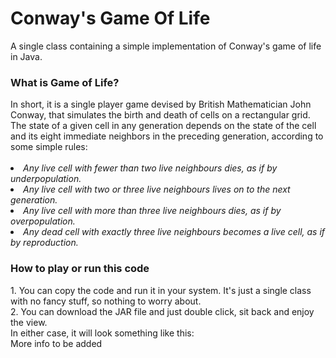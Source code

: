 # Conway's Game Of Life
A single class containing a simple implementation of Conway's game of life in Java. </br>

<h3>What is Game of Life?</h3>
In short, it is a single player game devised by British Mathematician John Conway, that simulates the birth and death of cells on a rectangular grid. 
The state of a given cell in any generation depends on the state of the cell and its eight immediate neighbors in the preceding generation, according to some simple rules: </br>
</br>
<li><i>Any live cell with fewer than two live neighbours dies, as if by underpopulation.</i></li>
<li><i>Any live cell with two or three live neighbours lives on to the next generation.</i></li>
<li><i>Any live cell with more than three live neighbours dies, as if by overpopulation.</i></li>
<li><i>Any dead cell with exactly three live neighbours becomes a live cell, as if by reproduction.</i></li>

<h3>How to play or run this code</h3>
1. You can copy the code and run it in your system. It's just a single class with no fancy stuff, so nothing to worry about.</br>
2. You can download the JAR file and just double click, sit back and enjoy the view. 
</br>
In either case, it will look something like this:</br>
More info to be added
